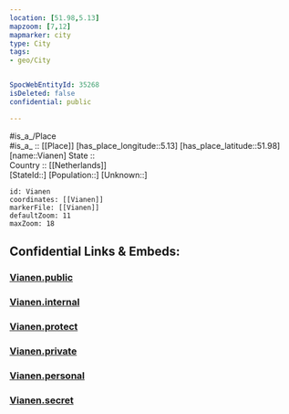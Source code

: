 ```yaml
---
location: [51.98,5.13] 
mapzoom: [7,12] 
mapmarker: city 
type: City
tags:
- geo/City


SpocWebEntityId: 35268
isDeleted: false
confidential: public

---
```

#is_a_/Place  
#is_a_ :: [[Place]] 
[has_place_longitude::5.13] 
[has_place_latitude::51.98] 
[name::Vianen] 
State ::  
Country :: [[Netherlands]]  
[StateId::] 
[Population::] 
[Unknown::] 


```leaflet
id: Vianen
coordinates: [[Vianen]] 
markerFile: [[Vianen]] 
defaultZoom: 11 
maxZoom: 18
```


## Confidential Links & Embeds: 

### [Vianen.public](/_public/\Earth\Continent\Europe\Europe~West\Netherlands\Provinces~Netherlands\Zuid-Holland\CityVianen.public.md) 

### [Vianen.internal](/_internal/\Earth\Continent\Europe\Europe~West\Netherlands\Provinces~Netherlands\Zuid-Holland\CityVianen.internal.md) 

### [Vianen.protect](/_protect/\Earth\Continent\Europe\Europe~West\Netherlands\Provinces~Netherlands\Zuid-Holland\CityVianen.protect.md) 

### [Vianen.private](/_private/\Earth\Continent\Europe\Europe~West\Netherlands\Provinces~Netherlands\Zuid-Holland\CityVianen.private.md) 

### [Vianen.personal](/_personal/\Earth\Continent\Europe\Europe~West\Netherlands\Provinces~Netherlands\Zuid-Holland\CityVianen.personal.md) 

### [Vianen.secret](/_secret/\Earth\Continent\Europe\Europe~West\Netherlands\Provinces~Netherlands\Zuid-Holland\CityVianen.secret.md)

